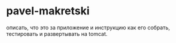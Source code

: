 # pavel-makretski

описать, что это за приложение и инструкцию как его собрать, тестировать и развертывать на tomcat.
